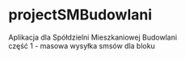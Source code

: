 # projectSMBudowlani
Aplikacja dla Spółdzielni Mieszkaniowej Budowlani<br>
część 1 - masowa wysyłka smsów dla bloku
